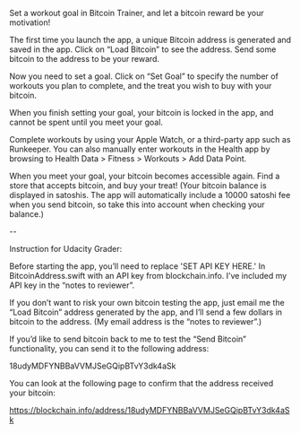 Set a workout goal in Bitcoin Trainer, and let a bitcoin reward be your motivation!

The first time you launch the app, a unique Bitcoin address is generated and saved in the app. Click on “Load Bitcoin” to see the address. Send some bitcoin to the address to be your reward.

Now you need to set a goal. Click on “Set Goal” to specify the number of workouts you plan to complete, and the treat you wish to buy with your bitcoin.

When you finish setting your goal, your bitcoin is locked in the app, and cannot be spent until you meet your goal.

Complete workouts by using your Apple Watch, or a third-party app such as Runkeeper. You can also manually enter workouts in the Health app by browsing to Health Data > Fitness > Workouts > Add Data Point.

When you meet your goal, your bitcoin becomes accessible again. Find a store that accepts bitcoin, and buy your treat! (Your bitcoin balance is displayed in satoshis. The app will automatically include a 10000 satoshi fee when you send bitcoin, so take this into account when checking your balance.)

--

Instruction for Udacity Grader:

Before starting the app, you’ll need to replace 'SET API KEY HERE.' In BitcoinAddress.swift with an API key from blockchain.info. I’ve included my API key in the “notes to reviewer”.

If you don’t want to risk your own bitcoin testing the app, just email me the “Load Bitcoin” address generated by the app, and I’ll send a few dollars in bitcoin to the address. (My email address is the “notes to reviewer”.)

If you’d like to send bitcoin back to me to test the “Send Bitcoin” functionality, you can send it to the following address:

18udyMDFYNBBaVVMJSeGQipBTvY3dk4aSk

You can look at the following page to confirm that the address received your bitcoin:

https://blockchain.info/address/18udyMDFYNBBaVVMJSeGQipBTvY3dk4aSk